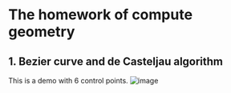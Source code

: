 # The homework of compute geometry
## 1. Bezier curve and de Casteljau algorithm
This is a demo with 6 control points.
![image](https://github.com/Wanglongke/computational-mathematics/tree/master/compute_geometry/doc/bezier_curve.gif)
